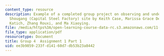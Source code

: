 ```yaml
---
content_type: resource
description: Example of a completed group project on observing and understanding the
  Shougang (Capital Steel Factory) site by Keith Case, Marissa Grace Desmond, Kristina
  Katich, Zhang Rouxi, and Ma Xiaoying.
file: /media/https%3A/open-learning-course-data-rc.s3.amazonaws.com/11-307-beijing-urban-design-studio-summer-2008/ee3b9859233fd14160d7db53b23a8442_group4_assn1_1.pdf
file_type: application/pdf
resourcetype: Document
title: Group 4  Assignment 1 Part 1
uid: ee3b9859-233f-d141-60d7-db53b23a8442
---
```

